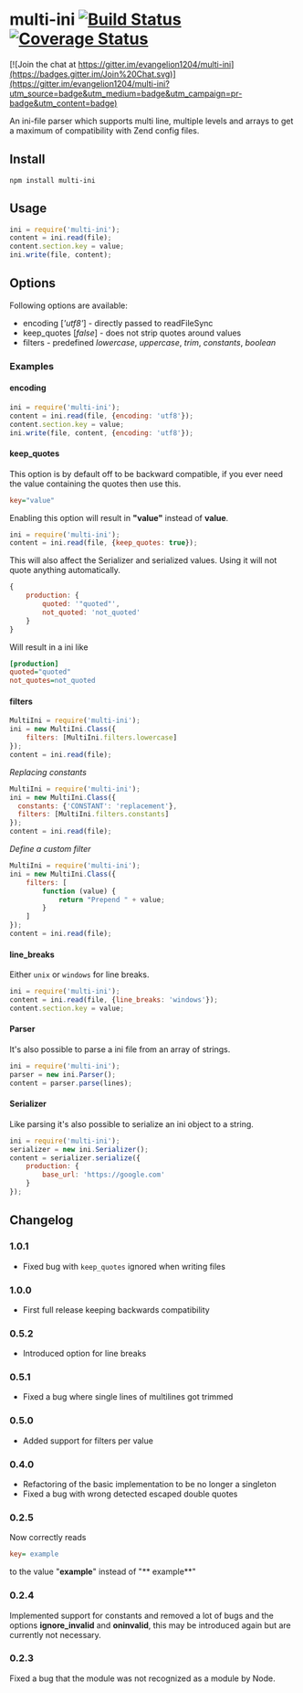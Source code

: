 # multi-ini [![Build Status](https://travis-ci.org/evangelion1204/multi-ini.png?branch=master)](https://travis-ci.org/evangelion1204/multi-ini) [![Coverage Status](https://coveralls.io/repos/evangelion1204/multi-ini/badge.svg?branch=master)](https://coveralls.io/r/evangelion1204/multi-ini?branch=master)

[![Join the chat at https://gitter.im/evangelion1204/multi-ini](https://badges.gitter.im/Join%20Chat.svg)](https://gitter.im/evangelion1204/multi-ini?utm_source=badge&utm_medium=badge&utm_campaign=pr-badge&utm_content=badge)

An ini-file parser which supports multi line, multiple levels and arrays to get a maximum of compatibility with Zend config files.

## Install

```shell
npm install multi-ini
```

## Usage

```js
ini = require('multi-ini');
content = ini.read(file);
content.section.key = value;
ini.write(file, content);

```

## Options

Following options are available:
* encoding \[*'utf8'*\] - directly passed to readFileSync
* keep_quotes \[*false*\] - does not strip quotes around values
* filters - predefined *lowercase*, *uppercase*, *trim*, *constants*, *boolean*

### Examples

#### encoding

```js
ini = require('multi-ini');
content = ini.read(file, {encoding: 'utf8'});
content.section.key = value;
ini.write(file, content, {encoding: 'utf8'});
```

#### keep_quotes
This option is by default off to be backward compatible, if you ever need the value containing the quotes then use this.
```ini
key="value"
```
Enabling this option will result in **"value"** instead of **value**.

```js
ini = require('multi-ini');
content = ini.read(file, {keep_quotes: true});
```

This will also affect the Serializer and serialized values. Using it will not quote anything automatically.
```js
{
    production: {
        quoted: '"quoted"',
        not_quoted: 'not_quoted'
    }
}
```

Will result in a ini like
```ini
[production]
quoted="quoted"
not_quotes=not_quoted
```

#### filters

```js
MultiIni = require('multi-ini');
ini = new MultiIni.Class({
    filters: [MultiIni.filters.lowercase]
});
content = ini.read(file);
```

*Replacing constants*
```js
MultiIni = require('multi-ini');
ini = new MultiIni.Class({
  constants: {'CONSTANT': 'replacement'},
  filters: [MultiIni.filters.constants]
});
content = ini.read(file);
```


*Define a custom filter*
```js
MultiIni = require('multi-ini');
ini = new MultiIni.Class({
    filters: [
        function (value) {
            return "Prepend " + value;
        }
    ]
});
content = ini.read(file);
```

#### line_breaks

Either `unix` or `windows` for line breaks.

```js
ini = require('multi-ini');
content = ini.read(file, {line_breaks: 'windows'});
content.section.key = value;
```

#### Parser

It's also possible to parse a ini file from an array of strings.

```js
ini = require('multi-ini');
parser = new ini.Parser();
content = parser.parse(lines);
```

#### Serializer

Like parsing it's also possible to serialize an ini object to a string.

```js
ini = require('multi-ini');
serializer = new ini.Serializer();
content = serializer.serialize({
    production: {
        base_url: 'https://google.com'
    }
});
```

## Changelog

### 1.0.1
* Fixed bug with `keep_quotes` ignored when writing files

### 1.0.0
* First full release keeping backwards compatibility

### 0.5.2
* Introduced option for line breaks

### 0.5.1
* Fixed a bug where single lines of multilines got trimmed

### 0.5.0
* Added support for filters per value

### 0.4.0
* Refactoring of the basic implementation to be no longer a singleton
* Fixed a bug with wrong detected escaped double quotes

### 0.2.5
Now correctly reads
```ini
key= example
```
to the value "**example**" instead of "** example**"

### 0.2.4
Implemented support for constants and removed a lot of bugs and the options **ignore_invalid** and **oninvalid**, this may be introduced again but are currently not necessary.

### 0.2.3
Fixed a bug that the module was not recognized as a module by Node.
